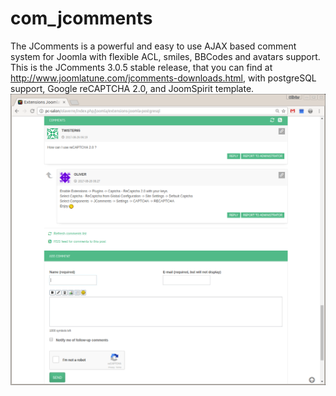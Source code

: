 # com_jcomments
The JComments is a powerful and easy to use AJAX based comment system for Joomla with flexible ACL, smiles, BBCodes and avatars support.
This is the JComments 3.0.5 stable release, that you can find at http://www.joomlatune.com/jcomments-downloads.html, with postgreSQL support, Google reCAPTCHA 2.0, and JoomSpirit template.
![Alt text](Jcomments-reCaptcha.png)
